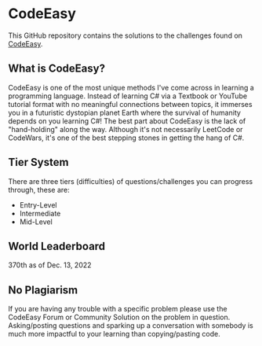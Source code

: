 # CodeEasy

This GitHub repository contains the solutions to the challenges found on [CodeEasy](https://www.codeeasy.io).

## What is CodeEasy?

CodeEasy is one of the most unique methods I've come across in learning a programming language. Instead of learning C# via a Textbook or YouTube tutorial format with no meaningful connections between topics, it immerses you in a futuristic dystopian planet Earth where the survival of humanity depends on you learning C#! The best part about CodeEasy is the lack of "hand-holding" along the way. Although it's not necessarily LeetCode or CodeWars, it's one of the best stepping stones in getting the hang of C#.

## Tier System

There are three tiers (difficulties) of questions/challenges you can progress through, these are: 
- Entry-Level
- Intermediate
- Mid-Level

## World Leaderboard
370th as of Dec. 13, 2022
<!--- 
## List of Challenges 

### Entry-Level:

* []() - "Text"
--->

## No Plagiarism
If you are having any trouble with a specific problem please use the CodeEasy Forum or Community Solution on the problem in question. Asking/posting questions and sparking up a conversation with somebody is much more impactful to your learning than copying/pasting code.
